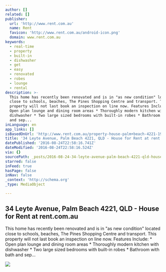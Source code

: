 ```yaml
---
author: []
related: []
publisher:
  url: 'http://www.rent.com.au'
  name: Rent
  favicon: 'http://www.rent.com.au/android-icon.png'
  domain: www.rent.com.au
keywords:
  - real-time
  - property
  - built-in
  - dishwasher
  - get
  - easy
  - renovated
  - robes
  - lounge
  - rental
description: >-
  This home has recently been renovated and is in "as new condition" located
  close to schools, beaches, The Pines Shopping Centre and transport. This
  property will not last book an inspection on line now. Features Include: *
  Open plan lounge and dining room areas * Thoroughly modern kitchen with
  dishwasher * Two large sized bedrooms with built-in robes * Bathroom with bath
  and sep...
inLanguage: en
app_links: []
isBasedOnUrl: 'http://www.rent.com.au/property-house-palm+beach-4221-1941267'
title: '34 Leyte Avenue, Palm Beach 4221, QLD - House for Rent at rent.com.au'
datePublished: '2016-08-24T22:58:16.741Z'
dateModified: '2016-08-24T22:58:16.524Z'
via: {}
sourcePath: _posts/2016-08-24-34-leyte-avenue-palm-beach-4221-qld-house-for-rent-at-re.md
starred: false
inFeed: true
hasPage: false
inNav: false
_context: 'http://schema.org'
_type: MediaObject

---
```

<article style=""><h1>34 Leyte Avenue, Palm Beach 4221, QLD - House for Rent at rent.com.au</h1><p>This home has recently been renovated and is in "as new condition" located close to schools, beaches, The Pines Shopping Centre and transport. This property will not last book an inspection on line now. Features Include: * Open plan lounge and dining room areas * Thoroughly modern kitchen with dishwasher * Two large sized bedrooms with built-in robes * Bathroom with bath and sep...</p><img src="https://d3qtx5cwjhbvrw.cloudfront.net/photos/images/64561789/WebSite-10901_34_Leyte_Avenue_Palm_Beach1514639_145_540-1471995453-main-1472003664-main.jpg?1472003664" /></article>